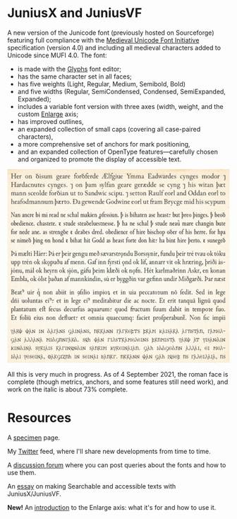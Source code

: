 # JuniusX and JuniusVF

A new version of the Junicode font (previously hosted on Sourceforge) featuring full compliance with
the [Medieval Unicode Font Initiative](https://skaldic.abdn.ac.uk/m.php?p=mufi) specification (version 4.0) and including all medieval characters
added to Unicode since MUFI 4.0. The font:

- is made with the [Glyphs](https://glyphsapp.com/) font editor;
- has the same character set in all faces;
- has five weights (Light, Regular, Medium, Semibold, Bold)
- and five widths (Regular, SemiCondensed, Condensed, SemiExpanded, Expanded);
- includes a variable font version with three axes (width, weight, and the custom [Enlarge](https://psb1558.github.io/Junicode-New/EnlargedAxis.html) axis;
- has improved outlines,
- an expanded collection of small caps (covering all case-paired characters),
- a more comprehensive set of anchors for mark positioning,
- and an expanded collection of OpenType features—carefully chosen and organized to promote
the display of accessible text.

![Sample Image](sample-image.jpg)

All this is very much in progress. As of 4 September 2021, the roman face is complete (though metrics, anchors, and some
features still need work), and work on the italic is about 73% complete.

# Resources

A [specimen](https://psb1558.github.io/Junicode-New/) page.

My [Twitter](https://twitter.com/InPbaker) feed, where I'll share new developments from time to time.

A [discussion forum](https://github.com/psb1558/Junicode-New/discussions) where you can post queries about the fonts and how to use them.

An [essay](https://psb1558.github.io/Junicode-New/Searchability.html) on making Searchable and accessible texts with JuniusX/JuniusVF.

**New!** An [introduction](https://psb1558.github.io/Junicode-New/EnlargedAxis.html) to the Enlarge axis: what it's for and how to use it.
